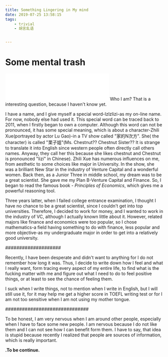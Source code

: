 ```yaml
---
title: Something Lingering in My mind
date: 2019-07-25 13:58:15
tags: 
    - trivial
    - 胡言乱语


---
```


# Some mental trash

<!-- more -->

<iframe frameborder="no" border="0" marginwidth="0" marginheight="0" width=330 height=86 src="//music.163.com/outchain/player?type=2&id=411356640&auto=1&height=66"></iframe>
Who I am? That is a interesting question, because I haven't know yet. 

I have a  name, and I give myself a special word-lzlzlizi-as my on-line name. For now, nobody else had used it. This special word can  be traced back to 2011, when I firstly began to own a computer. Although this word can not be pronounced, it has some special meaning, which is about a character-Zhili Xue(portrayed by actor Lu Gao)-in a TV show called "家的N次方". She( the character) is called "栗子姐"(Ms. Chestnut?? Chestnut Sister?? It is strange to translate it into English since western people often directly call others names. Anyway, they call her this because she likes chestnut and Chestnut is pronounced "lizi" in Chinese). Zhili Xue has numerous influences on me, from aesthetic to some choices like major in University. In the show, she was a brilliant New Star in the industry of Venture Capital and a wonderful women. Back then, as a Junior Three in middle school, my dream was to be a great scientist. She gave me my Plan B-Venture Capital and Finance. So, I began to read the famous book - *Principles of Economics*, which gives me a powerful reasoning tool. 

Three years latter, when I failed college entrance examination, I thought I have no chance to be a great scientist, since I couldn't get into top universities. Therefore, I decided to work for money, and I wanted to work in the industry of VC, although I actually known little about it. However, related majors like finance and economics were too popular, so I chose mathematics-a field having something to do with finance, less popular and more objective-as my undergraduate major in order to get into a relatively good university. 



####################

Recently, I have been desperate and didn't want to anything for I do not remember how long it was. Thus, I decide to write down how I feel and what I really want, form tracing every aspect of my entire life, to find what is the fucking matter with me and figure out what I need to do to feel positive things, or at least to see the chance of feeling them.

I suck when I write things, not to mention when I write in English, but I will still use it, for it may help me get a higher score in TOEFL writing test or for I am not too sensitive when I am not using my mother tongue.

##############################

To  be honest, I am  very nervous when I am around other people, especially when I have to face some new people. I am nervous because I do not  like them and I can not see how I  can benefit form them. I have to say, that idea is stupid because recently I realized that people are sources of information, which is really important.

**.To be continue.**